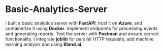 # Basic-Analytics-Server
I built a basic analytics server with **FastAPI**, host it on **Azure**, and containerize it using **Docker**.
Implement endpoints for processing events and generating reports.
Test the server with **Postman** and ensure correct functionality.
I integrate **joblib** for parallel HTTP requests, add machine learning analysis and using **Bland.ai**.
